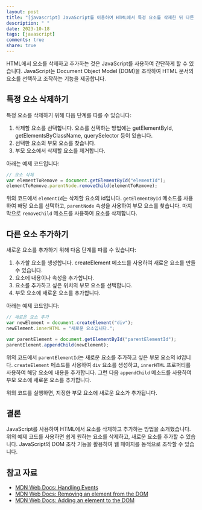 ```yaml
---
layout: post
title: "[javascript] JavaScript를 이용하여 HTML에서 특정 요소를 삭제한 뒤 다른 요소를 추가하는 방법과 예제"
description: " "
date: 2023-10-18
tags: [javascript]
comments: true
share: true
---
```


HTML에서 요소를 삭제하고 추가하는 것은 JavaScript를 사용하여 간단하게 할 수 있습니다. JavaScript는 Document Object Model (DOM)을 조작하여 HTML 문서의 요소를 선택하고 조작하는 기능을 제공합니다.

## 특정 요소 삭제하기

특정 요소를 삭제하기 위해 다음 단계를 따를 수 있습니다:

1. 삭제할 요소를 선택합니다. 요소를 선택하는 방법에는 getElementById, getElementsByClassName, querySelector 등이 있습니다.
2. 선택한 요소의 부모 요소를 찾습니다.
3. 부모 요소에서 삭제할 요소를 제거합니다.

아래는 예제 코드입니다:

```javascript
// 요소 삭제
var elementToRemove = document.getElementById("elementId");
elementToRemove.parentNode.removeChild(elementToRemove);
```

위의 코드에서 `elementId`는 삭제할 요소의 id입니다. `getElementById` 메소드를 사용하여 해당 요소를 선택하고, `parentNode` 속성을 사용하여 부모 요소를 찾습니다. 마지막으로 `removeChild` 메소드를 사용하여 요소를 삭제합니다.

## 다른 요소 추가하기

새로운 요소를 추가하기 위해 다음 단계를 따를 수 있습니다:

1. 추가할 요소를 생성합니다. createElement 메소드를 사용하여 새로운 요소를 만들 수 있습니다.
2. 요소에 내용이나 속성을 추가합니다.
3. 요소를 추가하고 싶은 위치의 부모 요소를 선택합니다.
4. 부모 요소에 새로운 요소를 추가합니다.

아래는 예제 코드입니다:

```javascript
// 새로운 요소 추가
var newElement = document.createElement("div");
newElement.innerHTML = "새로운 요소입니다.";

var parentElement = document.getElementById("parentElementId");
parentElement.appendChild(newElement);
```

위의 코드에서 `parentElementId`는 새로운 요소를 추가하고 싶은 부모 요소의 id입니다. `createElement` 메소드를 사용하여 `div` 요소를 생성하고, `innerHTML` 프로퍼티를 사용하여 해당 요소에 내용을 추가합니다. 그런 다음 `appendChild` 메소드를 사용하여 부모 요소에 새로운 요소를 추가합니다.

위의 코드를 실행하면, 지정한 부모 요소에 새로운 요소가 추가됩니다.

## 결론

JavaScript를 사용하여 HTML에서 요소를 삭제하고 추가하는 방법을 소개했습니다. 위의 예제 코드를 사용하면 쉽게 원하는 요소를 삭제하고, 새로운 요소를 추가할 수 있습니다. JavaScript의 DOM 조작 기능을 활용하여 웹 페이지를 동적으로 조작할 수 있습니다.

## 참고 자료
- [MDN Web Docs: Handling Events](https://developer.mozilla.org/en-US/docs/Web/API/EventTarget/addEventListener)
- [MDN Web Docs: Removing an element from the DOM](https://developer.mozilla.org/en-US/docs/Web/API/Node/removeChild)
- [MDN Web Docs: Adding an element to the DOM](https://developer.mozilla.org/en-US/docs/Web/API/Node/appendChild)
